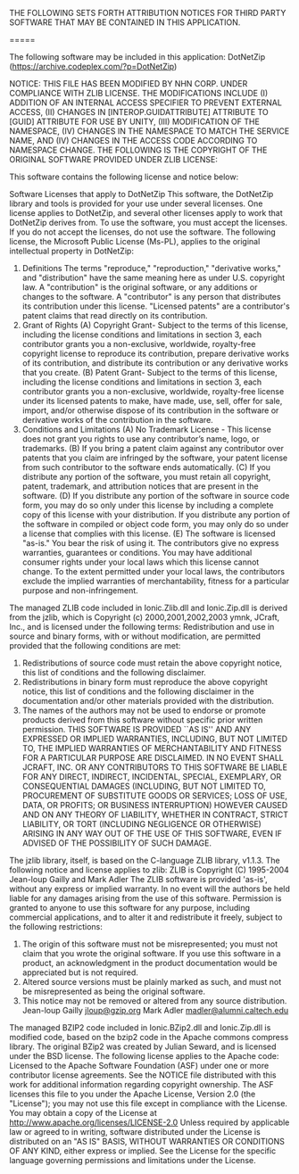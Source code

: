 THE FOLLOWING SETS FORTH ATTRIBUTION NOTICES FOR THIRD PARTY SOFTWARE THAT MAY BE CONTAINED IN THIS APPLICATION.

=====

The following software may be included in this application: 
DotNetZip (https://archive.codeplex.com/?p=DotNetZip)

NOTICE: THIS FILE HAS BEEN MODIFIED BY NHN CORP. UNDER COMPLIANCE WITH ZLIB LICENSE. THE MODIFICATIONS INCLUDE (I) ADDITION OF AN INTERNAL ACCESS SPECIFIER TO PREVENT EXTERNAL ACCESS, (II) CHANGES IN [INTEROP.GUIDATTRIBUTE] ATTRIBUTE TO [GUID] ATTRIBUTE FOR USE BY UNITY, (III) MODIFICATION OF THE NAMESPACE, (IV) CHANGES IN THE NAMESPACE TO MATCH THE SERVICE NAME, AND (IV) CHANGES IN THE ACCESS CODE ACCORDING TO NAMESPACE CHANGE. THE FOLLOWING IS THE COPYRIGHT OF THE ORIGINAL SOFTWARE PROVIDED UNDER ZLIB LICENSE:

This software contains the following license and notice below:

Software Licenses that apply to DotNetZip
This software, the DotNetZip library and tools is provided for your use under several licenses.  One license applies to DotNetZip, and several other licenses apply to work that DotNetZip derives from. To use the software, you must accept the licenses. If you do not accept the licenses, do not use the software.
The following license, the Microsoft Public License (Ms-PL), applies to the original intellectual property in DotNetZip: 
1. Definitions
The terms "reproduce," "reproduction," "derivative works," and "distribution" have the same meaning here as under U.S. copyright law.
A "contribution" is the original software, or any additions or changes to the software.
A "contributor" is any person that distributes its contribution under this license.
"Licensed patents" are a contributor's patent claims that read directly on its contribution.
2. Grant of Rights
(A) Copyright Grant- Subject to the terms of this license, including the license conditions and limitations in section 3, each contributor grants you a non-exclusive, worldwide, royalty-free copyright license to reproduce its contribution, prepare derivative works of its contribution, and distribute its contribution or any derivative works that you create.
(B) Patent Grant- Subject to the terms of this license, including the license conditions and limitations in section 3, each contributor grants you a non-exclusive, worldwide, royalty-free license under its licensed patents to make, have made, use, sell, offer for sale, import, and/or otherwise dispose of its contribution in the software or derivative works of the contribution in the software.
3. Conditions and Limitations
(A) No Trademark License - This license does not grant you rights to use any contributor’s name, logo, or trademarks.
(B) If you bring a patent claim against any contributor over patents that you claim are infringed by the software, your patent license from such contributor to the software ends automatically.
(C) If you distribute any portion of the software, you must retain all copyright, patent, trademark, and attribution notices that are present in the software.
(D) If you distribute any portion of the software in source code form, you may do so only under this license by including a complete copy of this license with your distribution. If you distribute any portion of the software in compiled or object code form, you may only do so under a license that complies with this license.
(E) The software is licensed "as-is." You bear the risk of using it. The contributors give no express warranties, guarantees or conditions. You may have additional consumer rights under your local laws which this license cannot change. To the extent permitted under your local laws, the contributors exclude the implied warranties of merchantability, fitness for a particular purpose and non-infringement. 


The managed ZLIB code included in Ionic.Zlib.dll and Ionic.Zip.dll is derived from the jzlib, which is Copyright (c) 2000,2001,2002,2003 ymnk, JCraft, Inc., and is licensed under the following terms: 
Redistribution and use in source and binary forms, with or without modification, are permitted provided that the following conditions are met:
1. Redistributions of source code must retain the above copyright notice, this list of conditions and the following disclaimer.
2. Redistributions in binary form must reproduce the above copyright notice, this list of conditions and the following disclaimer in the documentation and/or other materials provided with the distribution.
3. The names of the authors may not be used to endorse or promote products derived from this software without specific prior written permission.
THIS SOFTWARE IS PROVIDED ``AS IS'' AND ANY EXPRESSED OR IMPLIED WARRANTIES, INCLUDING, BUT NOT LIMITED TO, THE IMPLIED WARRANTIES OF MERCHANTABILITY AND FITNESS FOR A PARTICULAR PURPOSE ARE DISCLAIMED. IN NO EVENT SHALL JCRAFT, INC. OR ANY CONTRIBUTORS TO THIS SOFTWARE BE LIABLE FOR ANY DIRECT, INDIRECT, INCIDENTAL, SPECIAL, EXEMPLARY, OR CONSEQUENTIAL DAMAGES (INCLUDING, BUT NOT LIMITED TO, PROCUREMENT OF SUBSTITUTE GOODS OR SERVICES; LOSS OF USE, DATA, OR PROFITS; OR BUSINESS INTERRUPTION) HOWEVER CAUSED AND ON ANY THEORY OF LIABILITY, WHETHER IN CONTRACT, STRICT LIABILITY, OR TORT (INCLUDING NEGLIGENCE OR OTHERWISE) ARISING IN ANY WAY OUT OF THE USE OF THIS SOFTWARE, EVEN IF ADVISED OF THE POSSIBILITY OF SUCH DAMAGE.


The jzlib library, itself, is based on the C-language ZLIB library, v1.1.3.  The following notice and license applies to zlib:
ZLIB is Copyright (C) 1995-2004 Jean-loup Gailly and Mark Adler
The ZLIB software is provided 'as-is', without any express or implied warranty.  In no event will the authors be held liable for any damages arising from the use of this software.
Permission is granted to anyone to use this software for any purpose, including commercial applications, and to alter it and redistribute it freely, subject to the following restrictions:
1. The origin of this software must not be misrepresented; you must not claim that you wrote the original software. If you use this software in a product, an acknowledgment in the product documentation would be appreciated but is not required. 
2. Altered source versions must be plainly marked as such, and must not be misrepresented as being the original software. 
3. This notice may not be removed or altered from any source distribution.
  Jean-loup Gailly      jloup@gzip.org
  Mark Adler      madler@alumni.caltech.edu


The managed BZIP2 code included in Ionic.BZip2.dll and Ionic.Zip.dll is modified code, based on the bzip2 code in the Apache commons compress library.
The original BZip2 was created by Julian Seward, and is licensed under the BSD license.
The following license applies to the Apache code:
Licensed to the Apache Software Foundation (ASF) under one or more contributor license agreements.  See the NOTICE file distributed with this work for additional information regarding copyright ownership.  The ASF licenses this file to you under the Apache License, Version 2.0 (the "License"); you may not use this file except in compliance with the License.  You may obtain a copy of the License at
http://www.apache.org/licenses/LICENSE-2.0
Unless required by applicable law or agreed to in writing, software distributed under the License is distributed on an "AS IS" BASIS, WITHOUT WARRANTIES OR CONDITIONS OF ANY KIND, either express or implied.  See the License for the specific language governing permissions and limitations under the License.

